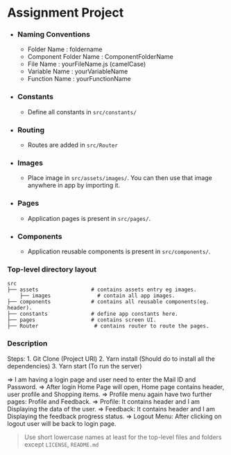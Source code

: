 # Assignment Project

- ### Naming Conventions
  - Folder Name : foldername
  - Component Folder Name : ComponentFolderName
  - File Name : yourFileName.js (camelCase)
  - Variable Name : yourVariableName
  - Function Name : yourFunctionName
- ### Constants
  - Define all constants in `src/constants/`
- ### Routing
  - Routes are added in `src/Router`

* ### Images
  - Place image in `src/assets/images/`. You can then use that image anywhere in app by importing it.
* ### Pages
  - Application pages is present in `src/pages/`.
* ### Components
  - Application reusable components is present in `src/components/`.

### Top-level directory layout

    src
    ├── assets                 # contains assets entry eg images.
        ├── images               # contain all app images.
    ├── components             # contains all reusable components(eg. header).
    ├── constants              # define app constants here.
    ├── pages                  # contains screen UI.
    ├── Router                  # contains router to route the pages.

### Description
Steps:
    1. Git Clone (Project URl)
    2. Yarn install (Should do to install all the dependencies)
    3. Yarn start   (To run the server)

=> I am having a login page and user need to enter the Mail ID and Password. 
=> After login Home Page will open, Home page contains header, user profile and Shopping items.
=> Profile menu again have two further pages: Profile and Feedback.
=> Profile: It contains header and I am Displaying the data of the user. 
=> Feedback: It contains header and I am Displaying the feedback progress status. 
=> Logout Menu: After clicking on logout user will be back to login page.




> Use short lowercase names at least for the top-level files and folders except
> `LICENSE`, `README.md`
